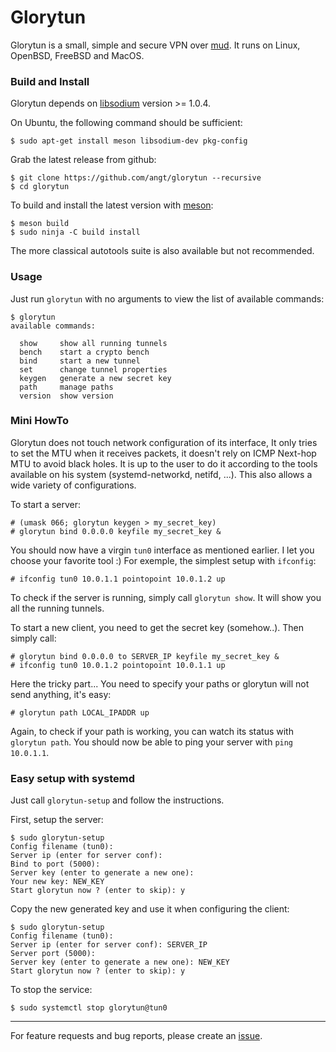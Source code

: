 # Glorytun

Glorytun is a small, simple and secure VPN over [mud](https://github.com/angt/mud).
It runs on Linux, OpenBSD, FreeBSD and MacOS.

### Build and Install

Glorytun depends on [libsodium](https://github.com/jedisct1/libsodium) version >= 1.0.4.

On Ubuntu, the following command should be sufficient:

    $ sudo apt-get install meson libsodium-dev pkg-config

Grab the latest release from github:

    $ git clone https://github.com/angt/glorytun --recursive
    $ cd glorytun

To build and install the latest version with [meson](http://mesonbuild.com):

    $ meson build
    $ sudo ninja -C build install

The more classical autotools suite is also available but not recommended.

### Usage

Just run `glorytun` with no arguments to view the list of available commands:

```
$ glorytun
available commands:

  show     show all running tunnels
  bench    start a crypto bench
  bind     start a new tunnel
  set      change tunnel properties
  keygen   generate a new secret key
  path     manage paths
  version  show version

```

### Mini HowTo

Glorytun does not touch network configuration of its interface,
It only tries to set the MTU when it receives packets,
it doesn't rely on ICMP Next-hop MTU to avoid black holes.
It is up to the user to do it according to the tools available
on his system (systemd-networkd, netifd, ...).
This also allows a wide variety of configurations.

To start a server:

    # (umask 066; glorytun keygen > my_secret_key)
    # glorytun bind 0.0.0.0 keyfile my_secret_key &

You should now have a virgin `tun0` interface as mentioned earlier.
I let you choose your favorite tool :)
For exemple, the simplest setup with `ifconfig`:

    # ifconfig tun0 10.0.1.1 pointopoint 10.0.1.2 up

To check if the server is running, simply call `glorytun show`.
It will show you all the running tunnels.

To start a new client, you need to get the secret key (somehow..).
Then simply call:

    # glorytun bind 0.0.0.0 to SERVER_IP keyfile my_secret_key &
    # ifconfig tun0 10.0.1.2 pointopoint 10.0.1.1 up

Here the tricky part... You need to specify your paths or glorytun will not send anything, it's easy:

    # glorytun path LOCAL_IPADDR up

Again, to check if your path is working, you can watch its status with `glorytun path`.
You should now be able to ping your server with `ping 10.0.1.1`.

### Easy setup with systemd

Just call `glorytun-setup` and follow the instructions.

First, setup the server:

    $ sudo glorytun-setup
    Config filename (tun0):
    Server ip (enter for server conf):
    Bind to port (5000):
    Server key (enter to generate a new one):
    Your new key: NEW_KEY
    Start glorytun now ? (enter to skip): y

Copy the new generated key and use it when configuring the client:

    $ sudo glorytun-setup
    Config filename (tun0):
    Server ip (enter for server conf): SERVER_IP
    Server port (5000):
    Server key (enter to generate a new one): NEW_KEY
    Start glorytun now ? (enter to skip): y

To stop the service:

    $ sudo systemctl stop glorytun@tun0

---

For feature requests and bug reports, please create an [issue](https://github.com/angt/glorytun/issues).
